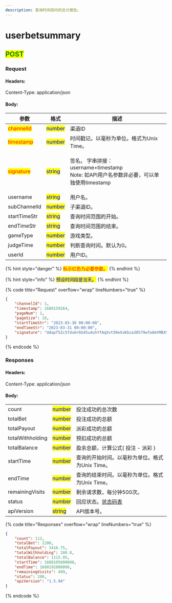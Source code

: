 ```yaml
---
description: 查询时间段内的总计报告。
---
```


# userbetsummary

## <mark style="color:green;">POST</mark>

### **Request**

#### Headers:

Content-Type: application/json

#### Body:

| 参数                                        | 格式                                      | 描述                                                                        |
| ----------------------------------------- | --------------------------------------- | ------------------------------------------------------------------------- |
| <mark style="color:red;">channelId</mark> | <mark style="color:blue;">number</mark> | 渠道ID                                                                      |
| <mark style="color:red;">timestamp</mark> | <mark style="color:blue;">number</mark> | 时间戳记。以毫秒为单位。格式为Unix Time。                                                 |
| <mark style="color:red;">signature</mark> | <mark style="color:blue;">string</mark> | <p>签名。 字串拼接：username+timestamp <br>Note: 如API用户名参数非必要，可以单独使用timestamp</p> |
| username                                  | <mark style="color:blue;">string</mark> | 用户名。                                                                      |
| subChannelId                              | <mark style="color:blue;">number</mark> | 子渠道ID。                                                                    |
| startTimeStr                              | <mark style="color:blue;">string</mark> | 查询时间范围的开始。                                                                |
| endTimeStr                                | <mark style="color:blue;">string</mark> | 查询时间范围的结束。                                                                |
| gameType                                  | <mark style="color:blue;">number</mark> | 游戏类型。                                                                     |
| judgeTime                                 | <mark style="color:blue;">number</mark> | 判断查询时间。默认为0。                                                              |
| userId                                    | <mark style="color:blue;">number</mark> | 用户ID。                                                                     |

{% hint style="danger" %}
<mark style="color:red;">标示红色为必要参数。</mark>
{% endhint %}

{% hint style="info" %}
<mark style="color:blue;">预设时间段是当天。</mark>
{% endhint %}

{% code title="Request" overflow="wrap" lineNumbers="true" %}
```json
{
    "channelId": 1,
    "timestamp": 1680159264,
    "pageNum": 1,
    "pageSize": 10,
    "startTimeStr": "2023-03-30 00:00:00",
    "endTimeStr": "2023-03-31 00:00:00",
    "signature": "Udapf5Zc5fdx6r6G45u4uhYfAqXvt5ReXvKbza30579wfo8mYMBX5Hho7wHFV/NYoCB2eiGJeYd0MzjtdmPqVYyoWsPVaQEwQPuCPG3GIDI1MKYKxWGxMl+ylpsEPgM1v6rcmrGKXq3E6rZC8LuYnqDGA75aKuOa2mLZKARJQyE="
}
```
{% endcode %}

### **Responses**

#### Headers:

Content-Type: application/json

#### Body:

|                  |                                         |                                                                               |
| ---------------- | --------------------------------------- | ----------------------------------------------------------------------------- |
| count            | <mark style="color:blue;">number</mark> | 投注成功的总次数                                                                      |
| totalBet         | <mark style="color:blue;">number</mark> | 投注成功的总额                                                                       |
| totalPayout      | <mark style="color:blue;">number</mark> | 派彩成功的总额                                                                       |
| totalWithholding | <mark style="color:blue;">number</mark> | 预扣成功的总额                                                                       |
| totalBalance     | <mark style="color:blue;">number</mark> | 盈余总额，计算公式( 投注 - 派彩 )                                                          |
| startTime        | <mark style="color:blue;">number</mark> | 查询的开始时间。以毫秒为单位。格式为Unix Time。                                                  |
| endTime          | <mark style="color:blue;">number</mark> | 查询的结束时间。以毫秒为单位。格式为Unix Time。                                                  |
| remainingVisits  | <mark style="color:blue;">number</mark> | 剩余请求数，每分钟500次。                                                                |
| status           | <mark style="color:blue;">number</mark> | 回应状态。[状态码表](../../ebet-zhuang-tai-ma.md#ebet-xiang-ying-de-zhuang-tai-dai-ma) |
| apiVersion       | <mark style="color:blue;">string</mark> | API版本号。                                                                       |

{% code title="Responses" overflow="wrap" lineNumbers="true" %}
```json
{
    "count": 112,
    "totalBet": 2200,
    "totalPayout": 3416.75,
    "totalWithholding": 100.8,
    "totalBalance": 1115.95,
    "startTime": 1680105600000,
    "endTime": 1680192000000,
    "remainingVisits": 499,
    "status": 200,
    "apiVersion": "1.5.94"
}
```
{% endcode %}
